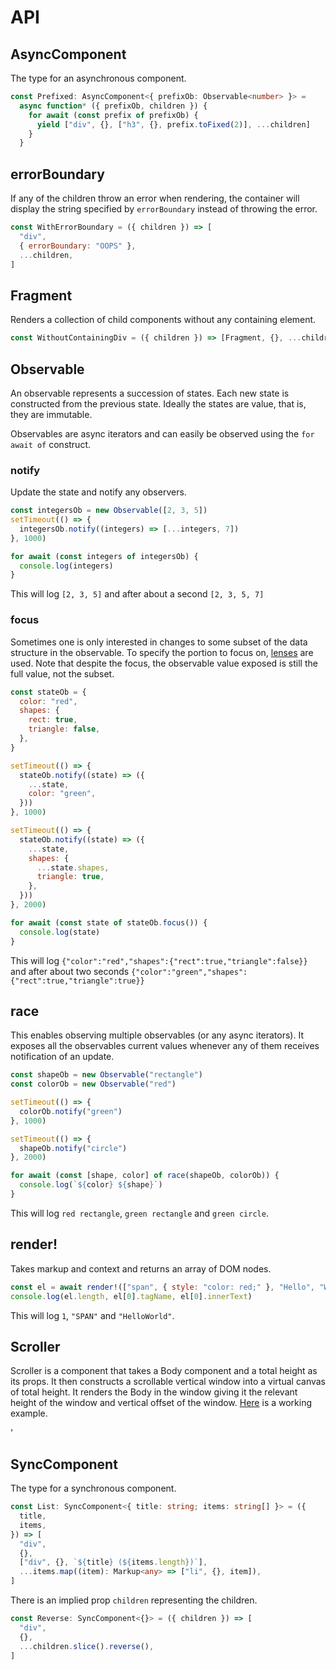 # API

## AsyncComponent<T>

The type for an asynchronous component.

```ts
const Prefixed: AsyncComponent<{ prefixOb: Observable<number> }> =
  async function* ({ prefixOb, children }) {
    for await (const prefix of prefixOb) {
      yield ["div", {}, ["h3", {}, prefix.toFixed(2)], ...children]
    }
  }
```

## errorBoundary

If any of the children throw an error when rendering, the container will display the string specified by `errorBoundary` instead of throwing the error.

```js
const WithErrorBoundary = ({ children }) => [
  "div",
  { errorBoundary: "OOPS" },
  ...children,
]
```

## Fragment

Renders a collection of child components without any containing element.

```js
const WithoutContainingDiv = ({ children }) => [Fragment, {}, ...children]
```

## Observable

An observable represents a succession of states. Each new state is constructed from the previous state. Ideally the states are value, that is, they are immutable.

Observables are async iterators and can easily be observed using the `for await of` construct.

### notify

Update the state and notify any observers.

```js
const integersOb = new Observable([2, 3, 5])
setTimeout(() => {
  integersOb.notify((integers) => [...integers, 7])
}, 1000)

for await (const integers of integersOb) {
  console.log(integers)
}
```

This will log `[2, 3, 5]` and after about a second `[2, 3, 5, 7]`

### focus

Sometimes one is only interested in changes to some subset of the data structure in the observable. To specify the portion to focus on, [lenses](https://bartoszmilewski.com/2021/04/01/traversals-1-van-laarhoven-and-existentials/) are used. Note that despite the focus, the observable value exposed is still the full value, not the subset.

```js
const stateOb = {
  color: "red",
  shapes: {
    rect: true,
    triangle: false,
  },
}

setTimeout(() => {
  stateOb.notify((state) => ({
    ...state,
    color: "green",
  }))
}, 1000)

setTimeout(() => {
  stateOb.notify((state) => ({
    ...state,
    shapes: {
      ...state.shapes,
      triangle: true,
    },
  }))
}, 2000)

for await (const state of stateOb.focus()) {
  console.log(state)
}
```

This will log `{"color":"red","shapes":{"rect":true,"triangle":false}}` and after about two seconds `{"color":"green","shapes":{"rect":true,"triangle":true}}`

## race

This enables observing multiple observables (or any async iterators). It exposes all the observables current values whenever any of them receives notification of an update.

```js
const shapeOb = new Observable("rectangle")
const colorOb = new Observable("red")

setTimeout(() => {
  colorOb.notify("green")
}, 1000)

setTimeout(() => {
  shapeOb.notify("circle")
}, 2000)

for await (const [shape, color] of race(shapeOb, colorOb)) {
  console.log(`${color} ${shape}`)
}
```

This will log `red rectangle`, `green rectangle` and `green circle`.

## renderǃ

Takes markup and context and returns an array of DOM nodes.

```js
const el = await renderǃ(["span", { style: "color: red;" }, "Hello", "World"])
console.log(el.length, el[0].tagName, el[0].innerText)
```

This will log `1`, `"SPAN"` and `"HelloWorld"`.

## Scroller

Scroller is a component that takes a Body component and a total height as its props. It then constructs a scrollable vertical window into a virtual canvas of total height. It renders the Body in the window giving it the relevant height of the window and vertical offset of the window. [Here](../readme.md#virtual-scrolling) is a working example.

'

## SyncComponent<T>

The type for a synchronous component.

```ts
const List: SyncComponent<{ title: string; items: string[] }> = ({
  title,
  items,
}) => [
  "div",
  {},
  ["div", {}, `${title} (${items.length})`],
  ...items.map((item): Markup<any> => ["li", {}, item]),
]
```

There is an implied prop `children` representing the children.

```ts
const Reverse: SyncComponent<{}> = ({ children }) => [
  "div",
  {},
  ...children.slice().reverse(),
]
```
